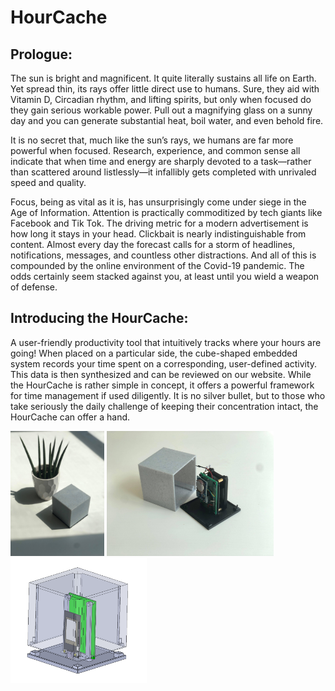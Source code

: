 # HourCache
## Prologue: ##
The sun is bright and magnificent. It quite literally sustains all life on Earth. Yet spread thin, its rays offer little direct use to humans. Sure, they aid with Vitamin D, Circadian rhythm, and lifting spirits, but only when focused do they gain serious workable power. Pull out a magnifying glass on a sunny day and you can generate substantial heat, boil water, and even behold fire.

It is no secret that, much like the sun’s rays, we humans are far more powerful when focused. Research, experience, and common sense all indicate that when time and energy are sharply devoted to a task—rather than scattered around listlessly—it infallibly gets completed with unrivaled speed and quality.

Focus, being as vital as it is, has unsurprisingly come under siege in the Age of Information. Attention is practically commoditized by tech giants like Facebook and Tik Tok. The driving metric for a modern advertisement is how long it stays in your head. Clickbait is nearly indistinguishable from content. Almost every day the forecast calls for a storm of headlines, notifications, messages, and countless other distractions. And all of this is compounded by the online environment of the Covid-19 pandemic. The odds certainly seem stacked against you, at least until you wield a weapon of defense.

## Introducing the HourCache: ## 
A user-friendly productivity tool that intuitively tracks where your hours are going! When placed on a particular side, the cube-shaped embedded system records your time spent on a corresponding, user-defined activity. This data is then synthesized and can be reviewed on our website. While the HourCache is rather simple in concept, it offers a powerful framework for time management if used diligently. It is no silver bullet, but to those who take seriously the daily challenge of keeping their concentration intact, the HourCache can offer a hand.

<img src="/images/Hour_Cache_External.jpg" height="200"> <img src="/images/Hour_Cache_Internal.jpg" height="200"> <img src="/images/Hour_Cache_CAD.jpg" height="200">
